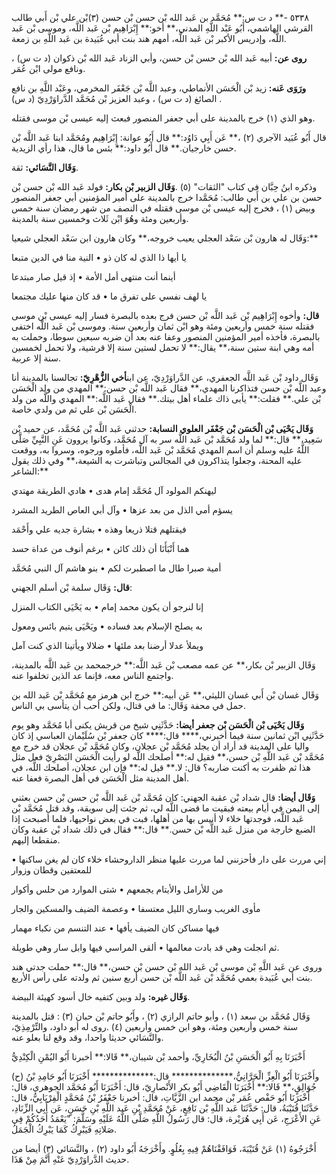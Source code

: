 ٥٣٣٨ -** د ت س:** مُحَمَّد بن عَبد الله بْن حسن بْن حسن (٣)بْن علي بْن أَبي طالب القرشي الهاشمي، أَبُو عَبْد اللَّهِ المدني،** أخو:** إِبْرَاهِيم بْن عَبد اللَّه، وموسى بْن عَبد اللَّه، وإدريس الأكبر بْن عَبد اللَّه، أمهم هند بنت أبي عُبَيدة بن عَبد اللَّهِ بن زمعة.

**روى عن:** أبيه عَبد الله بْن حسن بْن حسن، وأبي الزناد عَبد الله بْن ذكوان (د ت س) ، ونافع مولى ابْن عُمَر.

**ورَوَى عَنه:** زيد بْن الْحَسَن الأنماطي، وعبد اللَّه بْن جَعْفَر المخرمي، وعَبْد اللَّهِ بن نافع الصائغ (د ت س) ، وعبد العزيز بْن مُحَمَّد الدَّراوَرْدِيّ (د س) .

وهو الذي (١) خرج بالمدينة على أبي جعفر المنصور فبعث إليه عيسى بْن موسى فقتله.

قال أَبُو عُبَيد الآجري (٢) ،** عَن أَبِي دَاوُد:** قال أَبُو عوانة: إِبْرَاهِيم ومُحَمَّد ابنا عَبد اللَّه بْن حسن خارجيان.** قال أَبُو داود:** بئس ما قال، هذا رأي الزيدية.

**وَقَال النَّسَائي:** ثقة.

وذكره ابنُ حِبَّان في كتاب "الثقات" (٥) .**وَقَال الزبير بْن بكار:** فولد عَبد الله بْن حسن بْن حسن بن علي بن أَبي طالب: مُحَمَّدا خرج بالمدينة على أمير المؤمنين أبي جعفر المنصور وبيض (١) ، فخرج إليه عيسى بْن موسى فقتله في النصف من شهر رمضان سنة خمس وأربعين ومئة وهُوَ ابْن ثَلاث وخمسين سنة بالمدينة.

وَقَال له هارون بْن سَعْد العجلي يعيب خروجه،** وكان هارون ابن سَعْد العجلي شيعيا:**

يا أيها ذا الذي له كان ذو • النية منا في الدين متبعا

أينما أنت منتهى أمل الأمة • إذ قيل صار مبتدعا

يا لهف نفسي على تفرق ما • قد كان منها عليك مجتمعا

**قال:** وأخوه إِبْرَاهِيم بْن عَبد اللَّه بْن حسن فرج بعده بالبصرة فسار إليه عيسى بْن موسى فقتله سنة خمس وأربعين ومئة وهو ابْن ثمان وأربعين سنة. وموسى بْن عَبد اللَّه اختفى بالبصرة، فأخذه أمير المؤمنين المنصور وعفا عنه بعد أن ضربه سبعين سوطا، وحملت به أمه وهي ابنة ستين سنة،** يقال:** لا تحمل لستين سنة إلا قرشية، ولا تحمل لخمسين سنة إلا عربية.

وَقَال داود بْن عَبد اللَّه الجعفري، عن الدَّراوَرْدِيّ، عن ابن**أخي الزُّهْرِيّ:** تجالسنا بالمدينة أنا وعبد اللَّه بْن حسن فتذاكرنا المهدي،** فقال عَبد اللَّه بْن حسن:** المهدي من ولد الْحَسَن بْن علي.** فقلت:** يأبى ذاك علماء أهل بيتك.** فقال عَبد اللَّه:** المهدي واللَّه من ولد الْحَسَن بْن علي ثم من ولدي خاصة.

**وَقَال يَحْيَى بْن الْحَسَن بْن جَعْفَر العلوي النسابة:** حدثني عَبد اللَّه بْن مُحَمَّد، عن حميد بْن سَعِيد،** قال:** لما ولد مُحَمَّد بْن عَبد اللَّه سر به آل مُحَمَّد، وكانوا يروون عَنِ النَّبِيِّ صَلَّى اللَّهُ عليه وسلم أن اسم المهدي مُحَمَّد بْن عَبد اللَّه، فأملوه ورجوه، وسروا به، ووقعت عليه المحنة، وجعلوا يتذاكرون في المجالس وتباشرت به الشيعة،** وفي ذلك يقول الشاعر:**

ليهنكم المولود آل مُحَمَّد إمام هدى • هادي الطريقة مهتدي

يسؤم أمي الذل من بعد عزها • وآل أبي العاص الطريد المشرد

فيقتلهم قتلا ذريعا وهذه • بشارة جديه علي وأَحْمَد

هما أَنْبَأَنَا أن ذلك كائن • برغم أنوف من عداة حسد

أمية صبرا طال ما اصطبرت لكم • بنو هاشم آل النبي مُحَمَّد

**قال:** وَقَال سلمة بْن أسلم الجهني:

إنا لنرجو أن يكون محمد إمام • به يَحْيَى الكتاب المنزل

به يصلح الإسلام بعد فساده • ويَحْيَى يتيم بائس ومعول

ويملأ عدلا أرضنا بعد ملئها • ضلالا ويأتينا الذي كنت آمل

وَقَال الزبير بْن بكار،** عن عمه مصعب بْن عَبد اللَّه:** خرجمحمد بن عَبد اللَّه بالمدينة، واجتمع الناس معه، فإنما عد الذين تخلفوا عنه.

وَقَال غسان بْن أَبي غسان الليثي،** عَن أبيه:** خرج ابن هرمز مع مُحَمَّد بْن عَبد الله بن حمل في محفة وَقَال: ما في قتال، ولكن أحب أن يتأسى بي الناس.

**وَقَال يَحْيَى بْن الْحَسَن بْن جعفر أيضا:** حَدَّثَنِي شيخ من قريش يكنى أبا مُحَمَّد وهو يوم حَدَّثَنِي ابْن ثمانين سنة فيما أخبرني،**** قال:**** كان جعفر بْن سُلَيْمان العباسي إذ كان واليا على المدينة قد أراد أن يجلد مُحَمَّد بْن عجلان، وكان مُحَمَّد بْن عجلان قد خرج مع مُحَمَّد بْن عَبد اللَّهِ بْن حسن،** فقيل له:** أصلحك اللَّه لو رأيت الْحَسَن البَصْرِيّ فعل مثل هذا ثم ظفرت به أكنت ضاربه؟ قال: لا.** قيل له:** فإن ابن عجلان، أصلحك اللَّه، في أهل المدينة مثل الْحَسَن في أهل البصرة فعفا عنه.

**وَقَال أيضا:** قال شداد بْن عقبة الجهني: كان مُحَمَّد بْن عَبد اللَّه بْن حسن بْن حسن بعثني إلى اليمن في أيام بيعته فبقيت ما قضى اللَّه لي، ثم جئت إلى سويقة، وقد قتل مُحَمَّد بْن عَبد اللَّه، فوجدتها خلاء لا أنيس بها من أهلها، فبت في بعض نواحيها، فلما أصبحت إذا الضبع خارجة من منزل عَبد اللَّه بْن حسن.** قال:** فقال في ذلك شداد بْن عقبة وكان منقطعا إليهم.

إني مررت على دار فأحزنني لما مررت عليها منظر الداروحشاء خلاء كان لم يغن ساكنها • للمعتفين وقطان وزوار

من للأرامل والأيتام يجمعهم • شتى الموارد من حلس وأكوار

مأوى الغريب وساري الليل معتسفا • وعصمة الضيف والمسكين والجار

فيها مساكن كان الضيف يأفها • عند التنسم من نكباء مهمار

ثم انجلت وهي قد بادت معالمها • ألقى المراسي فيها وابل سار وهي طويلة.

وروى عن عَبد اللَّهِ بْن موسى بْن عَبد الله بْن حسن بْن حسن،** قال:** حملت جدتي هند بنت أبي عُبَيدة بعمي مُحَمَّد بْن عَبد اللَّه بْن حسن أربع سنين ثم ولدته على رأس الأربع.

**وَقَال غيره:** ولد وبين كتفيه خال أسود كهيئة البيضة.

وَقَال مُحَمَّد بن سعد (١) ، وأبو حاتم الرازي (٢) ، وأَبُو حاتم بْن حبان (٣) : قتل بالمدينة سنة خمس وأربعين ومئة، وهو ابن خمس وأربعين (٤) .روى له أبو داود، والتِّرْمِذِيّ، والنَّسَائي حديثا واحدا، وقد وقع لنا بعلو عنه.

أَخْبَرَنَا بِهِ أَبُو الْحَسَنِ بْنُ الْبُخَارِيِّ، وأحمد بْن شيبان،** قَالا:** أخبرنا أَبُو اليُمْنِ الْكِنْدِيُّ

(ح) وأَخْبَرَنَا أَبُو الْعِزِّ الْحَرَّانِيُّ،************** قال:************** أَخْبَرَنَا أَبُو حَامِدِ بْنُ جُوَالِقٍ،** قَالا:** أَخْبَرَنَا الْقَاضِي أَبُو بكر الأَنْصارِيّ، قال: أَخْبَرَنَا أَبُو مُحَمَّد الجوهري، قال: أَخْبَرَنَا أَبُو حَفْص عُمَر بْن محمد ابن الزَّيَّاتِ، قال: أخبرنا جَعْفَرُ بْنُ مُحَمَّدٍ الْفِرْيَابِيُّ، قال: حَدَّثَنَا قُتَيْبَةُ، قال: حَدَّثَنَا عَبد اللَّهِ بْن نَافِعٍ، عَنْ مُحَمَّدِ بْنِ عَبد اللَّهِ بْنِ حَسَنٍ، عَن أَبِي الزِّنَادِ، عَنِ الأَعْرَجِ، عَن أَبِي هُرَيْرة، قال: قال رَسُولُ اللَّهِ صَلَّى اللَّهُ عَلَيْهِ وسَلَّمَ: "يَعْمَدُ أَحَدُكُمْ فِي صَلاتِهِ فَيَبْرِكُ كَمَا يَبْرِكُ الْجَمَلُ.

أَخْرَجُوهُ (١) عَنْ قُتَيْبَةَ، فَوَافَقْنَاهُمْ فِيهِ بِعُلُوٍ. وأَخْرَجَهُ أَبُو داود (٢) ، والنَّسَائي (٣) أيضا من حديث الدَّراوَرْدِيّ عَنْهِ أَتَّمَ مِنْ هَذَا.